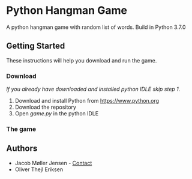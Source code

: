 # Python Hangman Game
A python hangman game with random list of words. Build in Python 3.7.0
## Getting Started
These instructions will help you download and run the game.
### Download
*If you already have downloaded and installed python IDLE skip step 1.*
1. Download and install Python from https://www.python.org
2. Download the repository
3. Open *game.py* in the python IDLE

### The game

## Authors
- Jacob Møller Jensen - [Contact](https://twitter.com/JacobMollerJ)
- Oliver Thejl Eriksen
